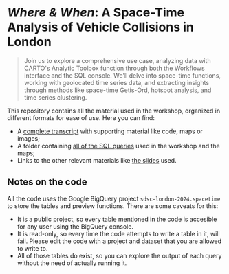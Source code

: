 # _Where & When_: A Space-Time Analysis of Vehicle Collisions in London

> Join us to explore a comprehensive use case, analyzing data with CARTO's Analytic Toolbox function through both the Workflows interface and the SQL console. We'll delve into space-time functions, working with geolocated time series data, and extracting insights through methods like space-time Getis-Ord, hotspot analysis, and time series clustering.

This repository contains all the material used in the workshop, organized in different formats for ease of use. Here you can find:
- A [complete transcript](./transcript.md) with supporting material like code, maps or images;
- A folder containing [all of the SQL queries](./sql) used in the workshop and the maps;
- Links to the other relevant materials like [the slides]() used.

## Notes on the code

All the code uses the Google BigQuery project ``sdsc-london-2024.spacetime`` to store the tables and preview functions. There are some caveats for this:
- It is a public project, so every table mentioned in the code is accesible for any user using the BigQuery console.
- It is read-only, so every time the code attempts to write a table in it, will fail. Please edit the code with a project and dataset that you are allowed to write to.
- All of those tables do exist, so you can explore the output of each query without the need of actually running it.
